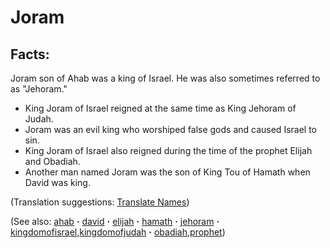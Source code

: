 # Joram #

## Facts: ##

Joram son of Ahab was a king of Israel. He was also sometimes referred to as "Jehoram."

* King Joram of Israel reigned at the same time as King Jehoram of Judah.
* Joram was an evil king who worshiped false gods and caused Israel to sin.
* King Joram of Israel also reigned during the time of the prophet Elijah and Obadiah.
* Another man named Joram was the son of King Tou of Hamath when David was king.

(Translation suggestions: [Translate Names](https://git.door43.org/Door43/en-ta-translate-vol1/src/master/content/translate_names.md))

(See also: [ahab](../other/ahab.md) **·** [david](../other/david.md) **·** [elijah](../other/elijah.md) **·** [hamath](../other/hamath.md) **·** [jehoram](../other/jehoram.md) **·** [kingdomofisrael](../other/kingdomofisrael.md),[kingdomofjudah](../other/kingdomofjudah.md) **·** [obadiah](../other/obadiah.md),[prophet](../kt/prophet.md))

